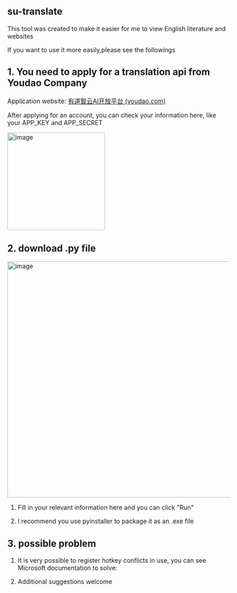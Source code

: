 ## su-translate

This tool was created to make it easier for me to view English literature and websites

If you want to use it more easily,please see the followings



## 1. You need to apply for a translation api from Youdao Company

Application website: [有道智云AI开放平台 (youdao.com)](https://ai.youdao.com/)

After applying for an account, you can check your information here, like your APP_KEY and APP_SECRET

<img width="221" alt="image" src="https://github.com/Little-slash/su-translate/assets/99393204/ea047976-ec21-4af0-924f-fd72197b7140">



## 2. download .py file
<img width="535" alt="image" src="https://github.com/Little-slash/su-translate/assets/99393204/5c36a73a-e48b-4cea-9640-c4daf89896fa">

1. Fill in your relevant information here and you can click "Run"


2. I recommend you use pyinstaller to package it as an .exe file

## 3. possible problem

1. It is very possible to register hotkey conflicts in use, you can see Microsoft documentation to solve:

2. Additional suggestions welcome
